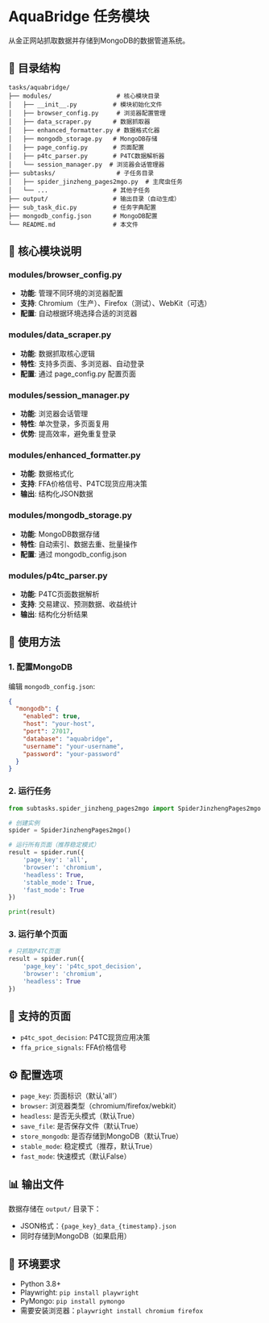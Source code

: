 # AquaBridge 任务模块

从金正网站抓取数据并存储到MongoDB的数据管道系统。

## 📁 目录结构

```
tasks/aquabridge/
├── modules/                  # 核心模块目录
│   ├── __init__.py          # 模块初始化文件
│   ├── browser_config.py     # 浏览器配置管理
│   ├── data_scraper.py      # 数据抓取器
│   ├── enhanced_formatter.py # 数据格式化器
│   ├── mongodb_storage.py   # MongoDB存储
│   ├── page_config.py       # 页面配置
│   ├── p4tc_parser.py       # P4TC数据解析器
│   └── session_manager.py  # 浏览器会话管理器
├── subtasks/                 # 子任务目录
│   ├── spider_jinzheng_pages2mgo.py  # 主爬虫任务
│   └── ...                  # 其他子任务
├── output/                  # 输出目录（自动生成）
├── sub_task_dic.py          # 任务字典配置
├── mongodb_config.json      # MongoDB配置
└── README.md                # 本文件
```

## 🎯 核心模块说明

### modules/browser_config.py
- **功能**: 管理不同环境的浏览器配置
- **支持**: Chromium（生产）、Firefox（测试）、WebKit（可选）
- **配置**: 自动根据环境选择合适的浏览器

### modules/data_scraper.py
- **功能**: 数据抓取核心逻辑
- **特性**: 支持多页面、多浏览器、自动登录
- **配置**: 通过 page_config.py 配置页面

### modules/session_manager.py
- **功能**: 浏览器会话管理
- **特性**: 单次登录，多页面复用
- **优势**: 提高效率，避免重复登录

### modules/enhanced_formatter.py
- **功能**: 数据格式化
- **支持**: FFA价格信号、P4TC现货应用决策
- **输出**: 结构化JSON数据

### modules/mongodb_storage.py
- **功能**: MongoDB数据存储
- **特性**: 自动索引、数据去重、批量操作
- **配置**: 通过 mongodb_config.json

### modules/p4tc_parser.py
- **功能**: P4TC页面数据解析
- **支持**: 交易建议、预测数据、收益统计
- **输出**: 结构化分析结果

## 🚀 使用方法

### 1. 配置MongoDB
编辑 `mongodb_config.json`:

```json
{
  "mongodb": {
    "enabled": true,
    "host": "your-host",
    "port": 27017,
    "database": "aquabridge",
    "username": "your-username",
    "password": "your-password"
  }
}
```

### 2. 运行任务

```python
from subtasks.spider_jinzheng_pages2mgo import SpiderJinzhengPages2mgo

# 创建实例
spider = SpiderJinzhengPages2mgo()

# 运行所有页面（推荐稳定模式）
result = spider.run({
    'page_key': 'all',
    'browser': 'chromium',
    'headless': True,
    'stable_mode': True,
    'fast_mode': True
})

print(result)
```

### 3. 运行单个页面

```python
# 只抓取P4TC页面
result = spider.run({
    'page_key': 'p4tc_spot_decision',
    'browser': 'chromium',
    'headless': True
})
```

## 📝 支持的页面

- `p4tc_spot_decision`: P4TC现货应用决策
- `ffa_price_signals`: FFA价格信号

## ⚙️ 配置选项

- `page_key`: 页面标识（默认'all'）
- `browser`: 浏览器类型（chromium/firefox/webkit）
- `headless`: 是否无头模式（默认True）
- `save_file`: 是否保存文件（默认True）
- `store_mongodb`: 是否存储到MongoDB（默认True）
- `stable_mode`: 稳定模式（推荐，默认True）
- `fast_mode`: 快速模式（默认False）

## 📊 输出文件

数据存储在 `output/` 目录下：
- JSON格式：`{page_key}_data_{timestamp}.json`
- 同时存储到MongoDB（如果启用）

## 🔧 环境要求

- Python 3.8+
- Playwright: `pip install playwright`
- PyMongo: `pip install pymongo`
- 需要安装浏览器：`playwright install chromium firefox`
